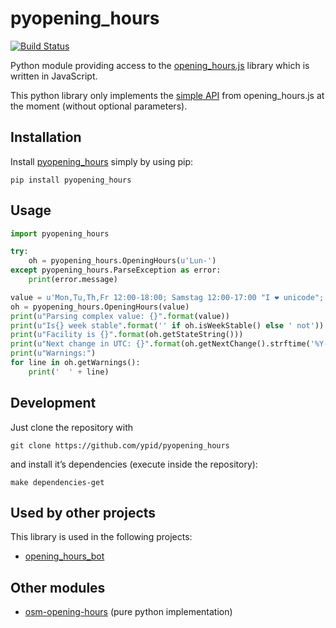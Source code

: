 # pyopening_hours

[![Build Status](https://travis-ci.org/ypid/pyopening_hours.svg?branch=master)](https://travis-ci.org/ypid/pyopening_hours)

Python module providing access to the [opening_hours.js][oh-lib] library which is written in JavaScript.

This python library only implements the [simple API](https://github.com/ypid/opening_hours.js#simple-api) from opening_hours.js at the moment (without optional parameters).

## Installation

Install [pyopening_hours](https://pypi.python.org/pypi/pyopening_hours/) simply by using pip:

    pip install pyopening_hours

## Usage

```python
import pyopening_hours

try:
    oh = pyopening_hours.OpeningHours(u'Lun-')
except pyopening_hours.ParseException as error:
    print(error.message)

value = u'Mon,Tu,Th,Fr 12:00-18:00; Samstag 12:00-17:00 "I ❤ unicode"; Th[3] OFF; Th[-1] off'
oh = pyopening_hours.OpeningHours(value)
print(u"Parsing complex value: {}".format(value))
print(u"Is{} week stable".format('' if oh.isWeekStable() else ' not'))
print(u"Facility is {}".format(oh.getStateString()))
print(u"Next change in UTC: {}".format(oh.getNextChange().strftime('%Y-%m-%d %H:%M:%S')))
print(u"Warnings:")
for line in oh.getWarnings():
    print('  ' + line)
```

## Development

Just clone the repository with

```Shell
git clone https://github.com/ypid/pyopening_hours
```

and install it’s dependencies (execute inside the repository):
```Shell
make dependencies-get
```

## Used by other projects
This library is used in the following projects:

* [opening_hours_bot][]

## Other modules
* [osm-opening-hours](https://github.com/martinfilliau/osm-opening-hours) (pure python implementation)


[oh-lib]: https://github.com/ypid/opening_hours.js
[opening_hours_bot]: https://github.com/ypid/opening_hours_bot
